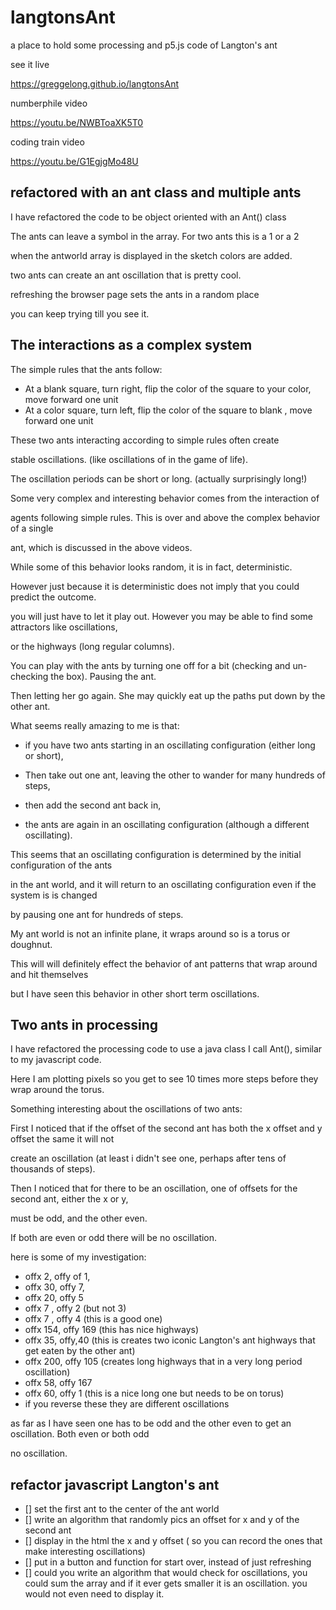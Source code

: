 # langtonsAnt
a place to hold some processing and p5.js code of Langton's ant

see it live

https://greggelong.github.io/langtonsAnt


numberphile video

https://youtu.be/NWBToaXK5T0

coding train video

https://youtu.be/G1EgjgMo48U

## refactored with an ant class and multiple ants


I have refactored the code to be object oriented with an Ant() class

The ants can leave a symbol in the array.  For two ants this is a 1 or a 2

when the antworld array is displayed in the sketch colors are added.

two ants can create an ant oscillation that is pretty cool.

refreshing the browser page sets the ants in a random place

you can keep trying till you see it.


## The interactions as a complex system

The simple rules that the ants follow:
- At a blank square, turn right, flip the color of the square to your color, move forward one unit
- At a color square, turn left, flip the color of the square to blank , move forward one unit

These two ants interacting according to simple rules often create

stable oscillations. (like oscillations of in the game of life).

The oscillation periods can be short or long. (actually surprisingly long!)

Some very complex and interesting behavior comes from the interaction of

agents following simple rules. This is over and above the complex behavior of a single

ant, which is discussed in the above videos.

While some of this behavior looks random, it is in fact, deterministic.

However just because it is deterministic does not imply that you could predict the outcome.

you will just have to let it play out.  However you may be able to find some attractors like oscillations,

or the highways (long regular columns).

You can play with the ants by turning one off for a bit (checking and un-checking the box). Pausing the ant.

Then letting her go again.  She may quickly eat up the paths put down by the other ant.

What seems really amazing to me is that:

 - if you have two ants starting in an oscillating configuration (either long or short),

 - Then take out one ant, leaving the other to wander for many hundreds of steps,

 - then add the second ant back in, 

 - the ants are again in an oscillating configuration (although a different oscillating). 

 This seems that an oscillating configuration is determined by the initial configuration of the ants

 in the ant world, and it will return to an oscillating configuration even if the system is is changed

 by pausing one ant for hundreds of steps.  

 My ant world is not an infinite plane, it wraps around so is a torus or doughnut.

 This will will definitely effect the behavior of ant patterns that wrap around and hit themselves

 but I have seen this behavior in other short term oscillations.


 ## Two ants in processing 

 I have refactored the processing code to use a java class I call Ant(), similar to my javascript code.

 Here I am plotting pixels so you get to see 10 times more steps before they wrap around the torus.

 Something interesting about the oscillations of two ants:

 First I noticed that if the offset of the second ant has both the x offset and y offset the same it will not 

 create an oscillation (at least i didn't see one, perhaps after tens of thousands of steps).
 
 Then I noticed that for there to be an oscillation, one of offsets for the second ant, either the x or y,

 must be odd, and the other even.  

 If both are even or odd there will be no oscillation.  

 here is some of my investigation:

 - offx 2, offy of 1, 
 - offx 30, offy 7,
 - offx 20, offy 5
 - offx 7 , offy 2 (but not 3)
 - offx 7 , offy 4 (this is a good one)
 - offx 154, offy 169 (this has nice highways)
 - offx 35, offy,40 (this is creates two iconic Langton's ant highways that get eaten by the other ant)
 - offx 200, offy 105 (creates long highways that in a very long period oscillation)
 - offx 58, offy 167 
 - offx 60, offy 1 (this is a nice long one but needs to be on torus)
 - if you reverse these they are different oscillations

 as far as I have seen one has to be odd and the other even to get an oscillation. Both even or both odd 

 no oscillation.     

## refactor javascript Langton's ant

- [] set the first ant to the center of the ant world
- [] write an algorithm that randomly pics an offset for x and y of the second ant
- [] display in the html the x and y offset  ( so you can record the ones that make interesting oscillations)
- [] put in a button and function for start over, instead of just refreshing
- [] could you write an algorithm that would check for oscillations, you could sum the array and if it ever gets smaller it is an oscillation.  you would not even need to display it.






